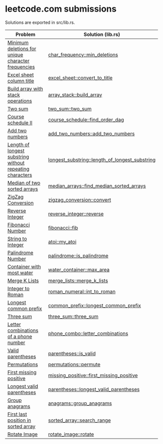 # leetcode.com submissions

Solutions are exported in src/lib.rs.

| Problem                                                                                                                                     | Solution (lib.rs)                                                                                                                               |
|---------------------------------------------------------------------------------------------------------------------------------------------|-------------------------------------------------------------------------------------------------------------------------------------------------|
| [Minimum deletions for unique character frequencies](https://leetcode.com/problems/minimum-deletions-to-make-character-frequencies-unique/) | [char_frequency::min_deletions](https://github.com/darrell-roberts/leet-code-submissions/blob/master/src/char_frequency.rs)                     |
| [Excel sheet column title](https://leetcode.com/problems/excel-sheet-column-title/)                                                         | [excel_sheet::convert_to_title](https://github.com/darrell-roberts/leet-code-submissions/blob/master/src/excel_sheet.rs)                        |
| [Build array with stack operations](https://leetcode.com/problems/build-an-array-with-stack-operations/)                                    | [array_stack::build_array](https://github.com/darrell-roberts/leet-code-submissions/blob/master/src/array_stack.rs)                             |
| [Two sum](https://leetcode.com/problems/two-sum)                                                                                            | [two_sum::two_sum](https://github.com/darrell-roberts/leet-code-submissions/blob/master/src/two_sum.rs)                                         |
| [Course schedule II](https://leetcode.com/problems/course-schedule-ii)                                                                      | [course_schedule::find_order_dag](https://github.com/darrell-roberts/leet-code-submissions/blob/master/src/course_schedule_dag.rs)              |
| [Add two numbers](https://leetcode.com/problems/add-two-numbers)                                                                            | [add_two_numbers::add_two_numbers](https://github.com/darrell-roberts/leet-code-submissions/blob/master/src/add_two_numbers.rs)                 |
| [Length of longest substring without repeating characters](https://leetcode.com/problems/longest-substring-without-repeating-characters)    | [longest_substring::length_of_longest_substring](https://github.com/darrell-roberts/leet-code-submissions/blob/master/src/longest_substring.rs) |
| [Median of two sorted arrays](https://leetcode.com/problems/median-of-two-sorted-arrays/)                                                   | [median_arrays::find_median_sorted_arrays](https://github.com/darrell-roberts/leet-code-submissions/blob/master/src/median_arrays.rs)           |
| [ZigZag Conversion](https://leetcode.com/problems/zigzag-conversion)                                                                        | [zigzag_conversion::convert](https://github.com/darrell-roberts/leet-code-submissions/blob/master/src/zigzag_conversion.rs)                     |
| [Reverse Integer](https://leetcode.com/problems/reverse-integer)                                                                            | [reverse_integer::reverse](https://github.com/darrell-roberts/leet-code-submissions/blob/master/src/reverse_integer.rs)                         |
| [Fibonacci Number](https://leetcode.com/problems/fibonacci-number)                                                                          | [fibonacci::fib](https://github.com/darrell-roberts/leet-code-submissions/blob/master/src/fibonacci.rs)                                         |
| [String to Integer](https://leetcode.com/problems/string-to-integer-atoi)                                                                   | [atoi::my_atoi](https://github.com/darrell-roberts/leet-code-submissions/blob/master/src/atoi.rs)                                               |
| [Palindrome Number](https://leetcode.com/problems/palindrome-number)                                                                        | [palindrome::is_palindrome](https://github.com/darrell-roberts/leet-code-submissions/blob/master/src/palindrome.rs)                             |
| [Container with most water](https://leetcode.com/problems/container-with-most-water)                                                        | [water_container::max_area](https://github.com/darrell-roberts/leet-code-submissions/blob/master/src/water_container.rs)                        |
| [Merge K Lists](https://leetcode.com/problems/merge-k-sorted-lists)                                                                         | [merge_lists::merge_k_lists](https://github.com/darrell-roberts/leet-code-submissions/blob/master/src/merge_lists.rs)                           |
| [Integer to Roman](https://leetcode.com/problems/integer-to-roman)                                                                          | [roman_numeral::int_to_roman](https://github.com/darrell-roberts/leet-code-submissions/blob/master/src/roman_numeral.rs)                        |
| [Longest common prefix](https://leetcode.com/problems/longest-common-prefix)                                                                | [common_prefix::longest_common_prefix](https://github.com/darrell-roberts/leet-code-submissions/blob/master/src/common_prefix.rs)               |
| [Three sum](https://leetcode.com/problems/3sum)                                                                                             | [three_sum::three_sum](https://github.com/darrell-roberts/leet-code-submissions/blob/master/src/three_sum.rs)                                   |
| [Letter combinations of a phone number](https://leetcode.com/problems/letter-combinations-of-a-phone-number)                                | [phone_combo::letter_combinations](https://github.com/darrell-roberts/leet-code-submissions/blob/master/src/phone_combo.rs)                     |
| [Valid parentheses](https://leetcode.com/problems/valid-parentheses/submissions)                                                            | [parentheses::is_valid](https://github.com/darrell-roberts/leet-code-submissions/blob/master/src/parentheses.rs)                                |
| [Permutations](https://leetcode.com/problems/permutations)                                                                                  | [permutations::permute](https://github.com/darrell-roberts/leet-code-submissions/blob/master/src/permutations.rs)                               |
| [First missing positive](https://leetcode.com/problems/first-missing-positive)                                                              | [missing_positive::first_missing_positive](https://github.com/darrell-roberts/leet-code-submissions/blob/master/src/missing_positive.rs)        |
| [Longest valid parentheses](https://leetcode.com/problems/longest-valid-parentheses)                                                        | [parentheses::longest_valid_parentheses](https://github.com/darrell-roberts/leet-code-submissions/blob/master/src/parentheses.rs)               |
| [Group anagrams](https://leetcode.com/problems/group-anagrams)                                                                              | [anagrams::group_anagrams](https://github.com/darrell-roberts/leet-code-submissions/blob/master/src/anagrams.rs)                                |
| [First last position in sorted array](https://leetcode.com/problems/find-first-and-last-position-of-element-in-sorted-array)                | [sorted_array::search_range](https://github.com/darrell-roberts/leet-code-submissions/blob/master/src/sorted_array.rs)                          |
| [Rotate Image](https://leetcode.com/problems/rotate-image)                                                                                  | [rotate_image::rotate](https://github.com/darrell-roberts/leet-code-submissions/blob/master/src/rotate_image.rs)                                |